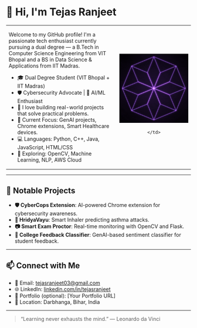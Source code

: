 <h1 align="left">👋 Hi, I'm Tejas Ranjeet</h1>

<table>
  <tr>
    <td width="60%">
      <p>
        Welcome to my GitHub profile! I'm a passionate tech enthusiast currently pursuing a dual degree — a B.Tech in Computer Science Engineering from VIT Bhopal and a BS in Data Science & Applications from IIT Madras.
      </p>
      <ul>
        <li>🎓 Dual Degree Student (VIT Bhopal + IIT Madras)</li>
        <li>🛡 Cybersecurity Advocate | 🤖 AI/ML Enthusiast</li>
        <li>🚀 I love building real-world projects that solve practical problems.</li>
        <li>📌 Current Focus: GenAI projects, Chrome extensions, Smart Healthcare devices.</li>
        <li>💻 Languages: Python, C++, Java, JavaScript, HTML/CSS</li>
        <li>🧠 Exploring: OpenCV, Machine Learning, NLP, AWS Cloud</li>
      </ul>
    </td>
    <td align="center" width="40%">
      <img src="./4RNk.gif" width="250px">

    </td>
  </tr>
</table>

---

## 📌 Notable Projects

- **🛡 CyberCops Extension**: AI-powered Chrome extension for cybersecurity awareness.  
- **💨 HridyaVayu**: Smart Inhaler predicting asthma attacks.  
- **📷 Smart Exam Proctor**: Real-time monitoring with OpenCV and Flask.  
- **🧠 College Feedback Classifier**: GenAI-based sentiment classifier for student feedback.

---

## 📫 Connect with Me

- 📧 Email: tejasranjeet03@gmail.com  
- 🌐 LinkedIn: [linkedin.com/in/tejasranjeet](https://www.linkedin.com/in/tejasranjeet)  
- 🧠 Portfolio (optional): [Your Portfolio URL]  
- 📍 Location: Darbhanga, Bihar, India

---

> “Learning never exhausts the mind.” — Leonardo da Vinci

